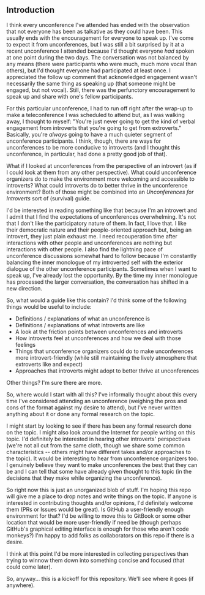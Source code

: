 ## Introduction

I think every unconference I've attended has ended with the observation that not everyone has been as talkative as they could have been. This usually ends with the encouragement for everyone to speak up. I've come to expect it from unconferences, but I was still a bit surprised by it at a recent unconference I attended because I'd thought everyone _had_ spoken at one point during the two days. The conversation was not balanced by any means (there were participants who were much, much more vocal than others), but I'd thought everyone had participated at least once. I appreciated the follow up comment that acknowledged engagement wasn't necessarily the same thing as speaking up (that someone might be engaged, but not vocal). Still, there was the perfunctory encouragement to speak up and share with one's fellow participants.

For this particular unconference, I had to run off right after the wrap-up to make a teleconference I was scheduled to attend but, as I was walking away, I thought to myself: "You're just never going to get the kind of verbal engagement from introverts that you're going to get from extroverts." Basically, you're _always_ going to have a much quieter segment of unconference participants. I think, though, there are ways for unconferences to be more conducive to introverts (and I thought this unconference, in particular, had done a pretty good job of that).

What if I looked at unconferences from the perspective of an introvert (as if I could look at them from any other perspective). What could unconference organizers do to make the environment more welcoming and accessible to introverts? What could introverts do to better thrive in the unconference environment? Both of those might be combined into an _Unconferences for Introverts_ sort of (survival) guide.

I'd be interested in reading something like that because I'm an introvert and I admit that I find the expectations of unconferences overwhelming. It's not that I don't like the participatory nature of them. In fact, I love that. I like their democratic nature and their people-oriented approach but, being an introvert, they just plain exhaust me. I need recouperation time after interactions with other people and unconferences are nothing but interactions with other people. I also find the lightning pace of unconference discussions somewhat hard to follow because I'm constantly balancing the inner monologue of my introverted self with the exterior dialogue of the other unconference participants. Sometimes when I want to speak up, I've already lost the opportunity. By the time my inner monologue has processed the larger conversation, the conversation has shifted in a new direction.

So, what would a guide like this contain? I'd think some of the following things would be useful to include:

* Definitions / explanations of what an unconference is
* Definitions / explanations of what introverts are like
* A look at the friction points between unconferences and introverts
* How introverts feel at unconferences and how we deal with those feelings
* Things that unconference organizers could do to make unconferences more introvert-friendly (while still maintaining the lively atmosphere that extroverts like and expect)
* Approaches that introverts might adopt to better thrive at unconferences

Other things? I'm sure there are more.

So, where would I start with all this? I've informally thought about this every time I've considered attending an unconference (weighing the pros and cons of the format against my desire to attend), but I've never written anything about it or done any formal research on the topic.

I might start by looking to see if there has been any formal research done on the topic. I might also look around the Internet for people writing on this topic. I'd definitely be interested in hearing other introverts' perspectives (we're not all cut from the same cloth, though we share some common characteristics -- others might have different takes and/or approaches to the topic). It would be interesting to hear from unconference organizers too. I genuinely believe they want to make unconferences the best that they can be and I can tell that some have already given thought to this topic (in the decisions that they make while organizing the unconference).

So right now this is just an unorganized blob of stuff. I'm hoping this repo will give me a place to drop notes and write things on the topic. If anyone is interested in contributing thoughts and/or opinions, I'd definitely welcome them (PRs or Issues would be great). Is GitHub a user-friendly enough environment for that? I'd be willing to move this to GitBook or some other location that would be more user-friendly if need be (though perhaps GitHub's graphical editing interface is enough for those who aren't code monkeys?) I'm happy to add folks as collaborators on this repo if there is a desire.

I think at this point I'd be more interested in collecting perspectives than trying to winnow them down into something concise and focused (that could come later).

So, anyway... this is a kickoff for this repository. We'll see where it goes (if anywhere).
